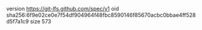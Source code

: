 version https://git-lfs.github.com/spec/v1
oid sha256:6f9e02ce0e7f54df904964f48fbc8590146f85670acbc0bbae4ff528d5f7a1c9
size 573
